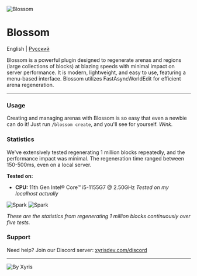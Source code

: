 ![Blossom](assets/blossom-without-bg.png)
# Blossom

English | [Русский](README_RU.md)

Blossom is a powerful plugin designed to regenerate arenas and regions (large collections of blocks) at blazing speeds with minimal impact on server performance. It is modern, lightweight, and easy to use, featuring a menu-based interface. Blossom utilizes FastAsyncWorldEdit for efficient arena regeneration.

***

### Usage
Creating and managing arenas with Blossom is so easy that even a newbie can do it! Just run `/blossom create`, and you'll see for yourself. *Wink.*

### Statistics
We've extensively tested regenerating 1 million blocks repeatedly, and the performance impact was minimal. The regeneration time ranged between 150-500ms, even on a local server.

**Tested on:**
- **CPU:** 11th Gen Intel® Core™ i5-1155G7 @ 2.50GHz
*Tested on my localhost actually*

![Spark](assets/blossom-spark.png)
![Spark](assets/fawe-spark.png)

*These are the statistics from regenerating 1 million blocks continuously over five tests.*

### Support
Need help? Join our Discord server: [xyrisdev.com/discord](https://xyrisdev.com/discord/)

***

![By Xyris](assets/byxyris.png)
